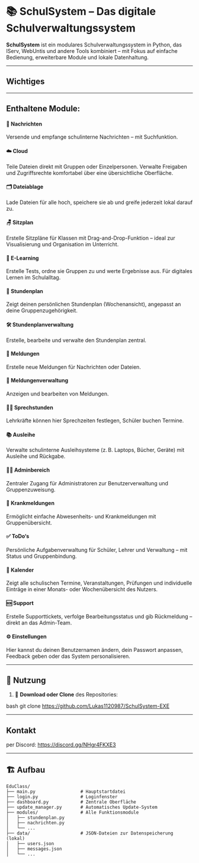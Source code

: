 # 📚 SchulSystem – Das digitale Schulverwaltungssystem

**SchulSystem** ist ein modulares Schulverwaltungssystem in Python, das IServ, WebUntis und andere Tools kombiniert – mit Fokus auf einfache Bedienung, erweiterbare Module und lokale Datenhaltung.

---
## Wichtiges


---
## Enthaltene Module:

#### 💬 Nachrichten
Versende und empfange schulinterne Nachrichten – mit Suchfunktion.

#### ☁️ Cloud
Teile Dateien direkt mit Gruppen oder Einzelpersonen. Verwalte Freigaben und Zugriffsrechte komfortabel über eine übersichtliche Oberfläche.

#### 🗂️ Dateiablage
Lade Dateien für alle hoch, speichere sie  ab und greife jederzeit lokal darauf zu.

#### 🪑 Sitzplan
Erstelle Sitzpläne für Klassen mit Drag-and-Drop-Funktion – ideal zur Visualisierung und Organisation im Unterricht.

#### 🧪 E-Learning
Erstelle Tests, ordne sie Gruppen zu und werte Ergebnisse aus. Für digitales Lernen im Schulalltag.

#### 📅 Stundenplan
Zeigt deinen persönlichen Stundenplan (Wochenansicht), angepasst an deine Gruppenzugehörigkeit.

#### 🛠️ Stundenplanverwaltung
Erstelle, bearbeite und verwalte den Stundenplan zentral.

#### 📢 Meldungen
Erstelle neue Meldungen für Nachrichten oder Dateien.

#### 📝 Meldungenverwaltung
Anzeigen und bearbeiten von Meldungen.

#### 🧑‍🏫 Sprechstunden
Lehrkräfte können hier Sprechzeiten festlegen, Schüler buchen Termine.

#### 📚 Ausleihe
Verwalte schulinterne Ausleihsysteme (z. B. Laptops, Bücher, Geräte) mit Ausleihe und Rückgabe.

#### 🧑‍💼 Adminbereich
Zentraler Zugang für Administratoren zur Benutzerverwaltung und Gruppenzuweisung.

#### 🤧 Krankmeldungen
Ermöglicht einfache Abwesenheits- und Krankmeldungen mit Gruppenübersicht.

#### ✅ ToDo‘s
Persönliche Aufgabenverwaltung für Schüler, Lehrer und Verwaltung – mit Status und Gruppenbindung.

#### 📆 Kalender
Zeigt alle schulischen Termine, Veranstaltungen, Prüfungen und individuelle Einträge in einer Monats- oder Wochenübersicht des Nutzers.

#### 🆘 Support
Erstelle Supporttickets, verfolge Bearbeitungsstatus und gib Rückmeldung – direkt an das Admin-Team.

#### ⚙️ Einstellungen
Hier kannst du deinen Benutzernamen ändern, dein Passwort anpassen, Feedback geben oder das System personalisieren.

---
## 🚀 Nutzung

1. 🔽 **Download oder Clone** des Repositories:
   
bash
   git clone https://github.com/Lukas1120987/SchulSystem-EXE

---
## Kontakt
per Discord: https://discord.gg/NHgr4FKXE3

---

## 🏗️ Aufbau

```plaintext
EduClass/
├── main.py                 # Hauptstartdatei
├── login.py                # Loginfenster
├── dashboard.py            # Zentrale Oberfläche
├── update_manager.py       # Automatisches Update-System
├── modules/                # Alle Funktionsmodule
│   ├── stundenplan.py
│   ├── nachrichten.py
│   └── ...
├── data/                   # JSON-Dateien zur Datenspeicherung (lokal)
│   ├── users.json
│   ├── messages.json
│   └── ...

